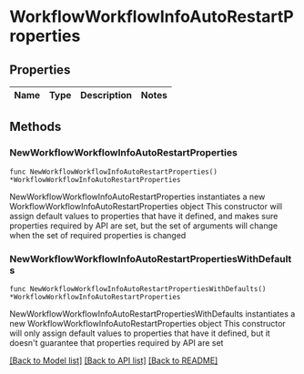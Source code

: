 # WorkflowWorkflowInfoAutoRestartProperties

## Properties

Name | Type | Description | Notes
------------ | ------------- | ------------- | -------------

## Methods

### NewWorkflowWorkflowInfoAutoRestartProperties

`func NewWorkflowWorkflowInfoAutoRestartProperties() *WorkflowWorkflowInfoAutoRestartProperties`

NewWorkflowWorkflowInfoAutoRestartProperties instantiates a new WorkflowWorkflowInfoAutoRestartProperties object
This constructor will assign default values to properties that have it defined,
and makes sure properties required by API are set, but the set of arguments
will change when the set of required properties is changed

### NewWorkflowWorkflowInfoAutoRestartPropertiesWithDefaults

`func NewWorkflowWorkflowInfoAutoRestartPropertiesWithDefaults() *WorkflowWorkflowInfoAutoRestartProperties`

NewWorkflowWorkflowInfoAutoRestartPropertiesWithDefaults instantiates a new WorkflowWorkflowInfoAutoRestartProperties object
This constructor will only assign default values to properties that have it defined,
but it doesn't guarantee that properties required by API are set


[[Back to Model list]](../README.md#documentation-for-models) [[Back to API list]](../README.md#documentation-for-api-endpoints) [[Back to README]](../README.md)


